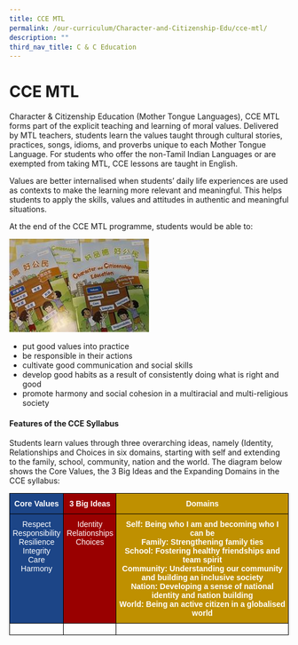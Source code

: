```yaml
---
title: CCE MTL
permalink: /our-curriculum/Character-and-Citizenship-Edu/cce-mtl/
description: ""
third_nav_title: C & C Education
---
```

# CCE MTL

Character & Citizenship Education (Mother Tongue Languages), CCE MTL forms part of the explicit teaching and learning of moral values. Delivered by MTL teachers, students learn the values taught through cultural stories, practices, songs, idioms, and proverbs unique to each Mother Tongue Language. For students who offer the non-Tamil Indian Languages or are exempted from taking MTL, CCE lessons are taught in English.

Values are better internalised when students’ daily life experiences are used as contexts to make the learning more relevant and meaningful. This helps students to apply the skills, values and attitudes in authentic and meaningful situations. 

At the end of the CCE MTL programme, students would be able to:

<img src="/images/CCE%20MTL.jpg" 
     style="width:50%">

* put good values into practice
* be responsible in their actions
* cultivate good communication and social skills
* develop good habits as a result of consistently doing what is right and good
* promote harmony and social cohesion in a multiracial and multi-religious society

#### Features of the CCE Syllabus

Students learn values through three overarching ideas, namely (Identity, Relationships and Choices in six domains, starting with self and extending to the family, school, community, nation and the world. The diagram below shows the Core Values, the 3 Big Ideas and the Expanding Domains in the CCE syllabus:

<style type="text/css">
.tg  {border-collapse:collapse;border-spacing:0;}
.tg td{border-color:black;border-style:solid;border-width:1px;font-family:Arial, sans-serif;font-size:14px;
  overflow:hidden;padding:10px 5px;word-break:normal;}
.tg th{border-color:black;border-style:solid;border-width:1px;font-family:Arial, sans-serif;font-size:14px;
  font-weight:normal;overflow:hidden;padding:10px 5px;word-break:normal;}
.tg .tg-6iwo{background-color:#BF9000;color:#FFF;font-weight:bold;text-align:center;vertical-align:top}
.tg .tg-vpvz{background-color:#1C4587;color:#FFF;font-weight:bold;text-align:center;vertical-align:top}
.tg .tg-r3dq{background-color:#1C4587;color:#FFF;text-align:center;vertical-align:top}
.tg .tg-0fa5{background-color:#900;color:#FFF;text-align:center;vertical-align:top}
.tg .tg-mino{background-color:#900;color:#FFF;font-weight:bold;text-align:center;vertical-align:top}
.tg .tg-0lax{text-align:left;vertical-align:top}
</style>
<table class="tg">
<thead>
  <tr>
    <th class="tg-vpvz">Core Values</th>
    <th class="tg-mino">3 Big Ideas</th>
    <th class="tg-6iwo">Domains</th>
  </tr>
</thead>
<tbody>
  <tr>
    <td class="tg-r3dq">Respect<br>Responsibility<br>Resilience<br>Integrity<br>Care<br>Harmony</td>
    <td class="tg-0fa5">Identity<br>Relationships<br>Choices</td>
    <td class="tg-6iwo">Self: Being who I am and becoming who I can be<br>Family: Strengthening family ties<br>School: Fostering healthy friendships and team spirit<br>Community: Understanding our community and building an inclusive society<br>Nation: Developing a sense of national identity and nation building<br>World: Being an active citizen in a globalised world</td>
  </tr>
  <tr>
    <td class="tg-0lax"></td>
    <td class="tg-0lax"></td>
    <td class="tg-0lax"></td>
  </tr>
</tbody>
</table>